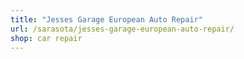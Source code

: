 ```yaml
---
title: "Jesses Garage European Auto Repair"
url: /sarasota/jesses-garage-european-auto-repair/
shop: car repair
---
```

